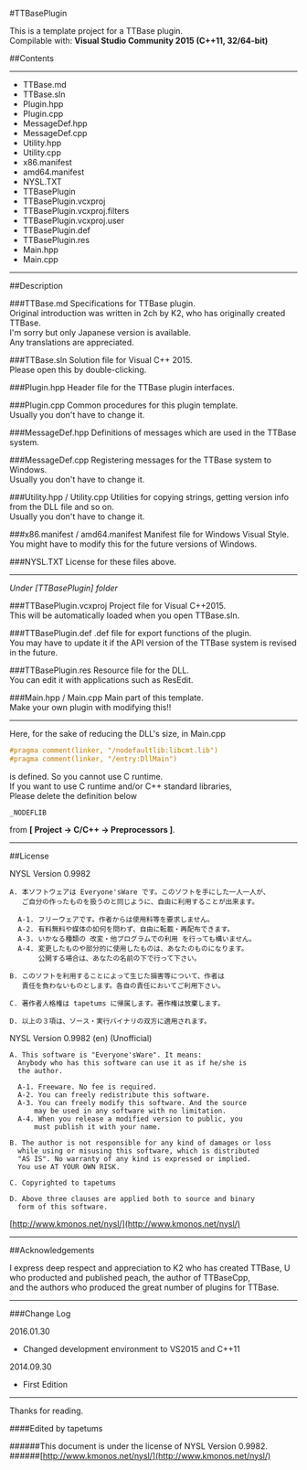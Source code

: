 #TTBasePlugin

This is a template project for a TTBase plugin.  
Compilable with: **Visual Studio Community 2015 (C++11, 32/64-bit)**

##Contents

---

- TTBase.md
- TTBase.sln
- Plugin.hpp
- Plugin.cpp
- MessageDef.hpp
- MessageDef.cpp
- Utility.hpp
- Utility.cpp
- x86.manifest
- amd64.manifest
- NYSL.TXT
- TTBasePlugin
 - TTBasePlugin.vcxproj
 - TTBasePlugin.vcxproj.filters
 - TTBasePlugin.vcxproj.user
 - TTBasePlugin.def
 - TTBasePlugin.res
 - Main.hpp
 - Main.cpp  

---

##Description

###TTBase.md
Specifications for TTBase plugin.  
Original introduction was written in 2ch by K2, who has originally created TTBase.  
I'm sorry but only Japanese version is available.  
Any translations are appreciated.

###TTBase.sln
Solution file for Visual C++ 2015.  
Please open this by double-clicking.

###Plugin.hpp
Header file for the TTBase plugin interfaces.

###Plugin.cpp
Common procedures for this plugin template.  
Usually you don't have to change it.

###MessageDef.hpp
Definitions of messages which are used in the TTBase system.

###MessageDef.cpp
Registering messages for the TTBase system to Windows.  
Usually you don't have to change it.

###Utility.hpp / Utility.cpp
Utilities for copying strings, getting version info from the DLL file and so on.  
Usually you don't have to change it.

###x86.manifest / amd64.manifest
Manifest file for Windows Visual Style.  
You might have to modify this for the future versions of Windows.

###NYSL.TXT
License for these files above.

---

_Under [TTBasePlugin] folder_

###TTBasePlugin.vcxproj
Project file for Visual C++2015.  
This will be automatically loaded when you open TTBase.sln.

###TTBasePlugin.def
.def file for export functions of the plugin.  
You may have to update it if the API version of the TTBase system is revised in the future.

###TTBasePlugin.res
Resource file for the DLL.  
You can edit it with applications such as ResEdit.

###Main.hpp / Main.cpp
Main part of this template.  
Make your own plugin with modifying this!!  

---

Here, for the sake of reducing the DLL's size, in Main.cpp

```c
#pragma comment(linker, "/nodefaultlib:libcmt.lib")
#pragma comment(linker, "/entry:DllMain")
```

is defined. So you cannot use C runtime.  
If you want to use C runtime and/or C++ standard libraries,  
Please delete the definition below  

```
_NODEFLIB  
```

from **[ Project -> C/C++ -> Preprocessors ]**.

---

##License


NYSL Version 0.9982
```
A. 本ソフトウェアは Everyone'sWare です。このソフトを手にした一人一人が、
   ご自分の作ったものを扱うのと同じように、自由に利用することが出来ます。

  A-1. フリーウェアです。作者からは使用料等を要求しません。
  A-2. 有料無料や媒体の如何を問わず、自由に転載・再配布できます。
  A-3. いかなる種類の 改変・他プログラムでの利用 を行っても構いません。
  A-4. 変更したものや部分的に使用したものは、あなたのものになります。
       公開する場合は、あなたの名前の下で行って下さい。

B. このソフトを利用することによって生じた損害等について、作者は
   責任を負わないものとします。各自の責任においてご利用下さい。

C. 著作者人格権は tapetums に帰属します。著作権は放棄します。

D. 以上の３項は、ソース・実行バイナリの双方に適用されます。
```

NYSL Version 0.9982 (en) (Unofficial)
```
A. This software is "Everyone'sWare". It means:
  Anybody who has this software can use it as if he/she is
  the author.

  A-1. Freeware. No fee is required.
  A-2. You can freely redistribute this software.
  A-3. You can freely modify this software. And the source
      may be used in any software with no limitation.
  A-4. When you release a modified version to public, you
      must publish it with your name.

B. The author is not responsible for any kind of damages or loss
  while using or misusing this software, which is distributed
  "AS IS". No warranty of any kind is expressed or implied.
  You use AT YOUR OWN RISK.

C. Copyrighted to tapetums

D. Above three clauses are applied both to source and binary
  form of this software.
```

[http://www.kmonos.net/nysl/](http://www.kmonos.net/nysl/)

---

##Acknowledgements

I express deep respect and appreciation to K2 who has created TTBase, U who producted and published peach, the author of TTBaseCpp,  
and the authors who produced the great number of plugins for TTBase.

---

###Change Log

2016.01.30  
- Changed development environment to VS2015 and C++11

2014.09.30  
- First Edition

---

Thanks for reading.

####Edited by
tapetums

######This document is under the license of NYSL Version 0.9982.  
######[http://www.kmonos.net/nysl/](http://www.kmonos.net/nysl/)
